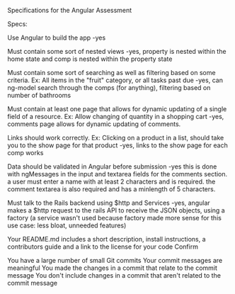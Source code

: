 Specifications for the Angular Assessment

Specs:

 Use Angular to build the app
  -yes

 Must contain some sort of nested views
  -yes, property is nested within the home state and comp is nested within the property state

 Must contain some sort of searching as well as filtering based on some criteria. Ex: All items in the "fruit" category, or all tasks past due
 -yes, can ng-model search through the comps (for anything), filtering based on number of bathrooms

 Must contain at least one page that allows for dynamic updating of a single field of a resource. Ex: Allow changing of quantity in a shopping cart
 -yes, comments page allows for dynamic updating of comments. 

 Links should work correctly. Ex: Clicking on a product in a list, should take you to the show page for that product
-yes, links to the show page for each comp works

 Data should be validated in Angular before submission
 -yes this is done with ngMessages in the input and textarea fields for the comments section. a user must enter a name with at least 2 characters and is required. the comment textarea is also required and has a minlength of 5 characters.

 Must talk to the Rails backend using $http and Services
 -yes, angular makes a $http request to the rails API to receive the JSON objects, using a factory (a service wasn't used because factory made more sense for this use case: less bloat, unneeded features)
 
 Your README.md includes a short description, install instructions, a contributors guide and a link to the license for your code
Confirm

 You have a large number of small Git commits
 Your commit messages are meaningful
 You made the changes in a commit that relate to the commit message
 You don't include changes in a commit that aren't related to the commit message